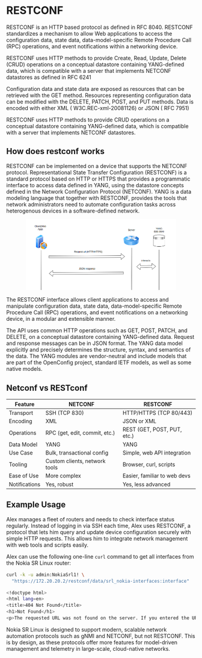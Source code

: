 # RESTCONF

RESTCONF is an HTTP based protocol as defined in RFC 8040. RESTCONF standardizes a mechanism to allow Web applications to access the configuration data, state data, data-model-specific Remote Procedure Call (RPC) operations, and event notifications within a networking device.

RESTCONF uses HTTP methods to provide Create, Read, Update, Delete (CRUD) operations on a conceptual datastore containing YANG-defined data, which is compatible with a server that implements NETCONF datastores as defined in RFC 6241

Configuration data and state data are exposed as resources that can be retrieved with the GET method. Resources representing configuration data can be modified with the DELETE, PATCH, POST, and PUT methods. Data is encoded with either XML ( W3C.REC-xml-20081126) or JSON ( RFC 7951)

RESTCONF uses HTTP methods to provide CRUD operations on a conceptual datastore containing YANG-defined data, which is compatible with a server that implements NETCONF datastores.

## How does restconf works

 RESTCONF can be implemented on a device that supports the NETCONF protocol. Representational State Transfer Configuration (RESTCONF) is a standard protocol based on HTTP or HTTPS that provides a programmatic interface to access data defined in YANG, using the datastore concepts defined in the Network Configuration Protocol (NETCONF). YANG is a data modeling language that together with RESTCONF, provides the tools that network administrators need to automate configuration tasks across heterogenous devices in a software-defined network.

<div align="center">
  <img src="./img/restconf.png" alt="restconf client-server communication flowchart" width="400"/>
</div>

The RESTCONF interface allows client applications to access and manipulate configuration data, state data, data-model-specific Remote Procedure Call (RPC) operations, and event notifications on a networking device, in a modular and extensible manner.

The API uses common HTTP operations such as GET, POST, PATCH, and DELETE, on a conceptual datastore containing YANG-defined data. Request and response messages can be in JSON format. The YANG data model explicitly and precisely determines the structure, syntax, and semantics of the data. The YANG modules are vendor-neutral and include models that are part of the OpenConfig project, standard IETF models, as well as some native models.

## Netconf vs RESTconf

| Feature       | NETCONF                       | RESTCONF                     |
| ------------- | ----------------------------- | ---------------------------- |
| Transport     | SSH (TCP 830)                 | HTTP/HTTPS (TCP 80/443)      |
| Encoding      | XML                           | JSON or XML                  |
| Operations    | RPC (get, edit, commit, etc.) | REST (GET, POST, PUT, etc.)  |
| Data Model    | YANG                          | YANG                         |
| Use Case      | Bulk, transactional config    | Simple, web API integration  |
| Tooling       | Custom clients, network tools | Browser, curl, scripts       |
| Ease of Use   | More complex                  | Easier, familiar to web devs |
| Notifications | Yes, robust                   | Yes, less advanced           |

## Example Usage

Alex manages a fleet of routers and needs to check interface status regularly. Instead of logging in via SSH each time, Alex uses RESTCONF, a protocol that lets him query and update device configuration securely with simple HTTP requests. This allows him to integrate network management with web tools and scripts easily.

Alex can use the following one-line `curl` command to get all interfaces from the Nokia SR Linux router:

```bash
curl -k -u admin:NokiaSrl1! \
  "https://172.20.20.2/restconf/data/srl_nokia-interfaces:interface"
```
```bash
<!doctype html>
<html lang=en>
<title>404 Not Found</title>
<h1>Not Found</h1>
<p>The requested URL was not found on the server. If you entered the URL manually please check your spelling and try again.</p>
```

Nokia SR Linux is designed to support modern, scalable network automation protocols such as gNMI and NETCONF, but not RESTCONF. This is by design, as these protocols offer more features for model-driven management and telemetry in large-scale, cloud-native networks.

